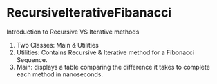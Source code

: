 # RecursiveIterativeFibanacci
Introduction to Recursive VS Iterative methods
1. Two Classes: Main & Utilities
2. Utilities: Contains Recursive & Iterative method for a Fibonacci Sequence.
3. Main: displays a table comparing the difference it takes to complete each method in nanoseconds. 

